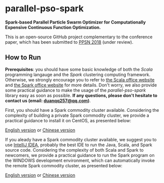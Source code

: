 # parallel-pso-spark

**Spark-based Parallel Particle Swarm Optimizer for Computationally Expensive Continuous Function Optimization.**

This is an open-source GitHub project complementary to the conference paper, which has been submitted to [PPSN 2018](http://ppsn2018.dei.uc.pt/) (under review).

## How to Run

**Prerequisites**: you should have some basic knowledge of both the *Scala* programming langauge and the *Spark* clustering computing framework. Otherwise, we strongly encourage you to refer to [the Scala office website](http://www.scala-lang.org/) and [the Spark office website](http://spark.apache.org/) for more details. Don't worry, we also provide some practical guidance to make the usage of the *parallel-pso-spark* library easy as soon as possible. **If any questions, please don't hesitate to contact us (email: duanqq257@qq.com)**.

First, you should have a Spark commodity cluster available. Considering the complexity of building a private Spark commodity cluster, we provide a practical guidance to install it on CentOS, as presented below:

[English version](https://github.com/QiqiDuan257/parallel-pso-spark/blob/master/How-to-Install-Spark-on-CentOS7-English.md) or [Chinese version](https://github.com/QiqiDuan257/parallel-pso-spark/blob/master/How-to-Install-Spark-on-CentOS7-Chinese.md)

If you aleady have a Spark commodity cluster available, we suggest you to use [IntelliJ IDEA](https://www.jetbrains.com/idea/), probably the best IDE to run the Java, Scala, and Spark source code. Considering the complexity of both Scala and Spark to newcomers, we provide a practical guidance to run the Spark program on the WINDOWS development environment, which can automatically invoke the remote Spark commodity cluster, as presented below:

[English version](https://github.com/QiqiDuan257/parallel-pso-spark/blob/master/How-to-Develop-Spark-Applications-on-Windows10-Using-IntelliJ-IDEA-English.pdf) or [Chinese version](https://github.com/QiqiDuan257/parallel-pso-spark/blob/master/How-to-Develop-Spark-Applications-on-Windows10-Using-IntelliJ-IDEA-Chinese.pdf)
